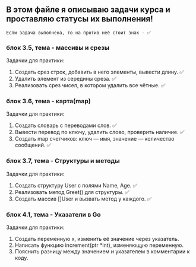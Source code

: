 ## В этом файле я описываю задачи курса и проставляю статусы их выполнения!

    Если задача выполнена, то на против неё стоит знак - ✅

### блок 3.5, тема - массивы и срезы


Задачки для практики:

1. Создать срез строк, добавить в него элементы, вывести длину.             ✅
2. Удалить элемент из середины среза.                                       ✅
3. Реализовать срез чисел, в котором удалить все чётные.                    ✅



### блок 3.6, тема - карта(map) 

Задачки для практики:

1. Создать словарь с переводами слов.                                       ✅
2. Вывести перевод по ключу, удалить слово, проверить наличие.              ✅
3. Создать map счетчиков: ключ — имя, значение — количество сообщений.      ✅



### блок 3.7, тема - Структуры и методы

Задачки для практики:

1. Создать структуру User с полями Name, Age.                               ✅
2. Реализовать метод Greet() для структуры.                                 ✅
3. Создать массив []User и вызвать метод у каждого.                         ✅


### блок 4.1, тема - Указатели в Go

Задачки для практики:

1. Создать переменную x, изменить её значение через указатель.
2. Написать функцию increment(ptr *int), изменяющую переменную.
3. Пояснить разницу между значением и указателем в комментарии к коду.                      
